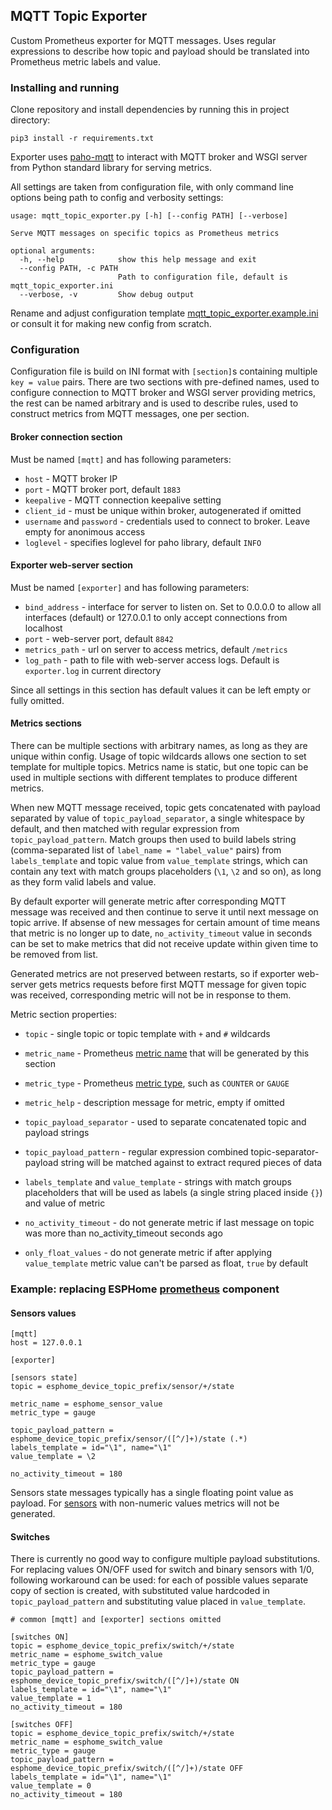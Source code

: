 ## MQTT Topic Exporter

Custom Prometheus exporter for MQTT messages. Uses regular expressions to describe how topic and payload should be translated into Prometheus metric labels and value.

### Installing and running

Clone repository and install dependencies by running this in project directory:
```
pip3 install -r requirements.txt
```
Exporter uses [paho-mqtt](https://pypi.org/project/paho-mqtt/) to interact with MQTT broker and WSGI server from Python standard library for serving metrics.

All settings are taken from configuration file, with only command line options being path to config and verbosity settings:
```
usage: mqtt_topic_exporter.py [-h] [--config PATH] [--verbose]

Serve MQTT messages on specific topics as Prometheus metrics

optional arguments:
  -h, --help            show this help message and exit
  --config PATH, -c PATH
                        Path to configuration file, default is mqtt_topic_exporter.ini
  --verbose, -v         Show debug output
```

Rename and adjust configuration template [mqtt_topic_exporter.example.ini](mqtt_topic_exporter.example.ini) or consult it for making new config from scratch.

### Configuration

Configuration file is build on INI format with `[section]`s containing multiple `key = value` pairs. There are two sections with pre-defined names, used to configure connection to MQTT broker and WSGI server providing metrics, the rest can be named arbitrary and is used to describe rules, used to construct metrics from MQTT messages, one per section.

#### Broker connection section

Must be named `[mqtt]` and has following parameters:
- `host` - MQTT broker IP
- `port` - MQTT broker port, default `1883`
- `keepalive` - MQTT connection keepalive setting
- `client_id` - must be unique within broker, autogenerated if omitted
- `username` and `password` - credentials used to connect to broker. Leave empty for anonimous access
- `loglevel` - specifies loglevel for paho library, default `INFO`

#### Exporter web-server section

Must be named `[exporter]` and has following parameters:
- `bind_address` - interface for server to listen on. Set to 0.0.0.0 to allow all interfaces (default) or 127.0.0.1 to only accept connections from localhost
- `port` - web-server port, default `8842`
- `metrics_path` - url on server to access metrics, default `/metrics`
- `log_path` - path to file with web-server access logs. Default is `exporter.log` in current directory

Since all settings in this section has default values it can be left empty or fully omitted.

#### Metrics sections

There can be multiple sections with arbitrary names, as long as they are unique within config. 
Usage of topic wildcards allows one section to set template for multiple topics. Metrics name is static, but one topic can be used in multiple sections with different templates to produce different metrics.

When new MQTT message received, topic gets concatenated with payload separated by value of `topic_payload_separator`, a single whitespace by default, and then matched with regular expression from `topic_payload_pattern`. Match groups then used to build labels string (comma-separated list of `label_name = "label_value"` pairs) from `labels_template` and topic value from `value_template` strings, which can contain any text with match groups placeholders (`\1`, `\2` and so on), as long as they form valid labels and value.

By default exporter will generate metric after corresponding MQTT message was received and then continue to serve it until next message on topic arrive. If absense of new messages for certain amount of time means that metric is no longer up to date, `no_activity_timeout` value in seconds can be set to make metrics that did not receive update within given time to be removed from list. 

Generated metrics are not preserved between restarts, so if exporter web-server gets metrics requests before first MQTT message for given topic was received, corresponding metric will not be in response to them.

Metric section properties:
- `topic` - single topic or topic template with `+` and `#` wildcards
- `metric_name` - Prometheus [metric name](https://prometheus.io/docs/practices/naming/) that will be generated by this section
- `metric_type` - Prometheus [metric type](https://prometheus.io/docs/concepts/metric_types/), such as `COUNTER` or `GAUGE`
- `metric_help` - description message for metric, empty if omitted

- `topic_payload_separator` - used to separate concatenated topic and payload strings
- `topic_payload_pattern` - regular expression combined topic-separator-payload string will be matched against to extract requred pieces of data
- `labels_template` and `value_template` - strings with match groups placeholders that will be used as labels (a single string placed inside `{}`) and value of metric

- `no_activity_timeout` - do not generate metric if last message on topic was more than no_activity_timeout seconds ago
- `only_float_values` - do not generate metric if after applying `value_template` metric value can't be parsed as float, `true` by default

### Example: replacing ESPHome [prometheus](https://esphome.io/components/prometheus.html) component

#### Sensors values
```
[mqtt]
host = 127.0.0.1

[exporter]

[sensors state]
topic = esphome_device_topic_prefix/sensor/+/state

metric_name = esphome_sensor_value
metric_type = gauge

topic_payload_pattern = esphome_device_topic_prefix/sensor/([^/]+)/state (.*)
labels_template = id="\1", name="\1"
value_template = \2

no_activity_timeout = 180
```
Sensors state messages typically has a single floating point value as payload. For [sensors](https://esphome.io/index.html#text-sensor-components) with non-numeric values metrics will not be generated. 

#### Switches

There is currently no good way to configure multiple payload substitutions. For replacing values ON/OFF used for switch and binary sensors with 1/0, following workaround can be used: for each of possible values separate copy of section is created, with substituted value hardcoded in `topic_payload_pattern` and substituting value placed in `value_template`.

```
# common [mqtt] and [exporter] sections omitted

[switches ON]
topic = esphome_device_topic_prefix/switch/+/state
metric_name = esphome_switch_value
metric_type = gauge
topic_payload_pattern = esphome_device_topic_prefix/switch/([^/]+)/state ON
labels_template = id="\1", name="\1"
value_template = 1
no_activity_timeout = 180

[switches OFF]
topic = esphome_device_topic_prefix/switch/+/state
metric_name = esphome_switch_value
metric_type = gauge
topic_payload_pattern = esphome_device_topic_prefix/switch/([^/]+)/state OFF
labels_template = id="\1", name="\1"
value_template = 0
no_activity_timeout = 180
```






